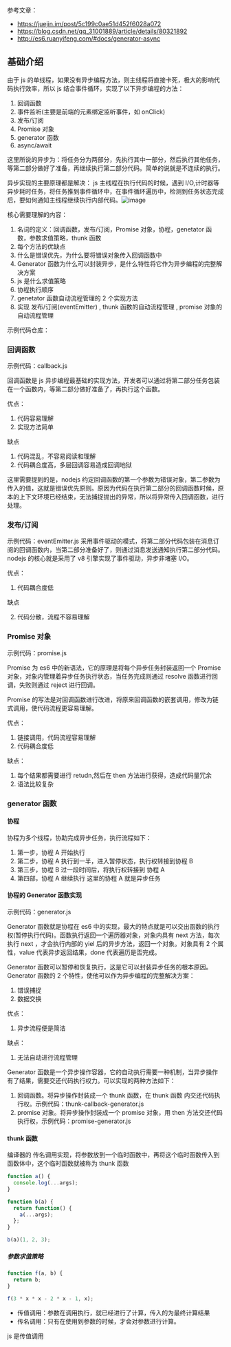 参考文章：

- https://juejin.im/post/5c199c0ae51d452f6028a072
- https://blog.csdn.net/qq_31001889/article/details/80321892
- http://es6.ruanyifeng.com/#docs/generator-async

## 基础介绍

由于 js 的单线程，如果没有异步编程方法，则主线程将直接卡死，极大的影响代码执行效率，所以 js 结合事件循环，实现了以下异步编程的方法：

1. 回调函数
2. 事件监听(主要是前端的元素绑定监听事件，如 onClick)
3. 发布/订阅
4. Promise 对象
5. generator 函数
6. async/await

这里所说的异步为：将任务分为两部分，先执行其中一部分，然后执行其他任务，等第二部分做好了准备，再继续执行第二部分代码。简单的说就是不连续的执行。

异步实现的主要原理都是解决： js 主线程在执行代码的时候，遇到 I/O,计时器等异步耗时任务，将任务推到事件循环中，在事件循环遍历中，检测到任务状态完成后，要如何通知主线程继续执行内部代码。![image](http://www.runoob.com/wp-content/uploads/2015/09/event_loop.jpg)

核心需要理解的内容：

1. 名词的定义：回调函数，发布/订阅，Promise 对象，协程，genetator 函数，参数求值策略，thunk 函数
2. 每个方法的优缺点
3. 什么是错误优先，为什么要将错误对象传入回调函数中
4. Generator 函数为什么可以封装异步，是什么特性将它作为异步编程的完整解决方案
5. js 是什么求值策略
6. 协程执行顺序
7. genetator 函数自动流程管理的 2 个实现方法
8. 实现 发布/订阅(eventEmitter) , thunk 函数的自动流程管理 , promise 对象的自动流程管理

示例代码仓库：

### 回调函数

示例代码：callback.js

回调函数是 js 异步编程最基础的实现方法，开发者可以通过将第二部分任务包装在一个函数内，等第二部分做好准备了，再执行这个函数。

优点：

1. 代码容易理解
2. 实现方法简单

缺点

1. 代码混乱，不容易阅读和理解
2. 代码耦合度高，多层回调容易造成回调地狱

这里需要提到的是，nodejs 约定回调函数的第一个参数为错误对象，第二参数为传入的值，这就是错误优先原则。原因为代码在执行第二部分的回调函数时候，原本的上下文环境已经结束，无法捕捉抛出的异常，所以将异常传入回调函数，进行处理。

### 发布/订阅

示例代码：eventEmitter.js
采用事件驱动的模式，将第二部分代码包装在消息订阅的回调函数内，当第二部分准备好了，则通过消息发送通知执行第二部分代码。nodejs 的核心就是采用了 v8 引擎实现了事件驱动，异步非堵塞 I/O。

优点：

1. 代码耦合度低

缺点

2. 代码分散，流程不容易理解

### Promise 对象

示例代码：promise.js

Promise 为 es6 中的新语法，它的原理是将每个异步任务封装返回一个 Promise 对象，对象内管理着异步任务执行状态，当任务完成则通过 resolve 函数进行回调，失败则通过 reject 进行回调。

Promise 的写法是对回调函数进行改进，将原来回调函数的嵌套调用，修改为链式调用，使代码流程更容易理解。

优点：

1. 链接调用，代码流程容易理解
2. 代码耦合度低

缺点：

1. 每个结果都需要进行 retudn,然后在 then 方法进行获得，造成代码量冗余
2. 语法比较复杂

### generator 函数

#### 协程

协程为多个线程，协助完成异步任务，执行流程如下：

1. 第一步，协程 A 开始执行
2. 第二步，协程 A 执行到一半，进入暂停状态，执行权转接到协程 B
3. 第三步，协程 B 过一段时间后，将执行权转接到 协程 A
4. 第四部，协程 A 继续执行
   这里的协程 A 就是异步任务

#### 协程的 Generator 函数实现

示例代码：generator.js

Generator 函数就是协程在 es6 中的实现，最大的特点就是可以交出函数的执行权(暂停执行代码)。函数执行返回一个遍历器对象，对象内具有 next 方法，每次执行 next ，才会执行内部的 yiel 后的异步方法，返回一个对象。对象具有 2 个属性，value 代表异步返回结果，done 代表遍历是否完成。

Generator 函数可以暂停和恢复执行，这是它可以封装异步任务的根本原因。
Generator 函数的 2 个特性，使他可以作为异步编程的完整解决方案：

1. 错误捕捉
2. 数据交换

优点：

1. 异步流程便是简洁

缺点：

1. 无法自动进行流程管理

Generator 函数是一个异步操作容器，它的自动执行需要一种机制，当异步操作有了结果，需要交还代码执行权力。可以实现的两种方法如下：

1. 回调函数。将异步操作封装成一个 thunk 函数，在 thunk 函数 内交还代码执行权。示例代码：thunk-callback-generator.js
2. promise 对象。将异步操作封装成一个 promise 对象，用 then 方法交还代码执行权，示例代码：promise-generator.js

#### thunk 函数

编译器的 传名调用实现，将参数放到一个临时函数中，再将这个临时函数传入到函数体中，这个临时函数就被称为 thunk 函数

```js
function a() {
  console.log(...args);
}

function b(a) {
  return function() {
    a(...args);
  };
}

b(a)(1, 2, 3);
```

##### 参数求值策略

```js
function f(a, b) {
  return b;
}

f(3 * x * x - 2 * x - 1, x);
```

- 传值调用：参数在调用执行，就已经进行了计算，传入的为最终计算结果
- 传名调用：只有在使用到参数的时候，才会对参数进行计算。

js 是传值调用
